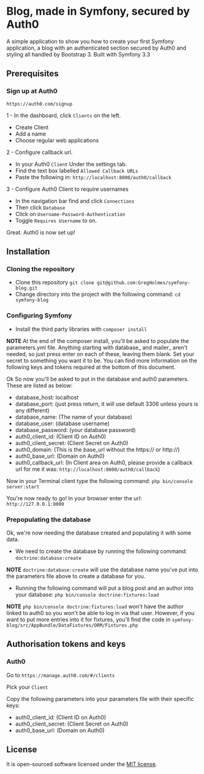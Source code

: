 Blog, made in Symfony, secured by Auth0
=======================

A simple application to show you how to create your first Symfony application, a blog with an authenticated section secured by Auth0 and styling all handled by Bootstrap 3. Built with Symfony 3.3

## Prerequisites

### Sign up at Auth0

`https://auth0.com/signup`

1 - In the dashboard, click `Clients` on the left.
* Create Client
* Add a name
* Choose regular web applications

2 - Configure callback url.
* In your Auth0 `Client` Under the settings tab.
* Find the text box labelled `Allowed Callback URLs`
* Paste the following in: `http://localhost:8000/auth0/callback`

3 - Configure Auth0 Client to require usernames
* In the navigation bar find and click `Connections`
* Then click `Database`
* Click on `Username-Password-Authentication`
* Toggle `Requires Username` to on.

Great. Auth0 is now set up!

## Installation

### Cloning the repository
* Clone this repository `git clone git@github.com:GregHolmes/symfony-blog.git`
* Change directory into the project with the following command: `cd symfony-blog`
 
### Configuring Symfony
* Install the third party libraries with `composer install`

**NOTE** At the end of the composer install, you'll be asked to populate the parameters.yml file. Anything starting with
 database_ and mailer_ aren't needed, so just press enter on each of these, leaving them blank. Set your secret to something
 you want it to be. You can find more information on the following keys and tokens required at the bottom of this document.
 
Ok So now you'll be asked to put in the database and auth0 parameters. These are listed as below:
* database_host: localhost
* database_port: (just press return, it will use default 3306 unless yours is any different)
* database_name: (The name of your database)
* database_user: (database username)
* database_password: (your database password)
* auth0_client_id: (Client ID on Auth0)
* auth0_client_secret: (Client Secret on Auth0)
* auth0_domain: (This is the base_url without the https:// or http://)
* auth0_base_url: (Domain on Auth0)
* auth0_callback_url: (In Client area on Auth0, please provide a callback url for me it was: `http://localhost:8000/auth0/callback`)

Now in your Terminal client type the following command: `php bin/console server:start`

You're now ready to go! In your browser enter the url: `http://127.0.0.1:8000`

### Prepopulating the database

Ok, we're now needing the database created and populating it with some data.

* We need to create the database by running the following command: `doctrine:database:create`

**NOTE** `doctrine:database:create` will use the database name you've put into the parameters file above to create a database for you.
* Running the following command will put a blog post and an author into your database: `php bin/console doctrine:fixtures:load`

**NOTE** `php bin/console doctrine:fixtures:load` won't have the author linked to auth0 so you won't be able to log in via that user. However, if you want to put more entries into it for fixtures, you'll find the code in `symfony-blog/src/AppBundle/DataFixtures/ORM/Fixtures.php`
## Authorisation tokens and keys

### Auth0
Go to `https://manage.auth0.com/#/clients`
 
Pick your `Client`

Copy the following parameters into your parameters file with their specific keys:
* auth0_client_id: (Client ID on Auth0)
* auth0_client_secret: (Client Secret on Auth0)
* auth0_base_url: (Domain on Auth0)

## License

It is open-sourced software licensed under the [MIT license](http://opensource.org/licenses/MIT).